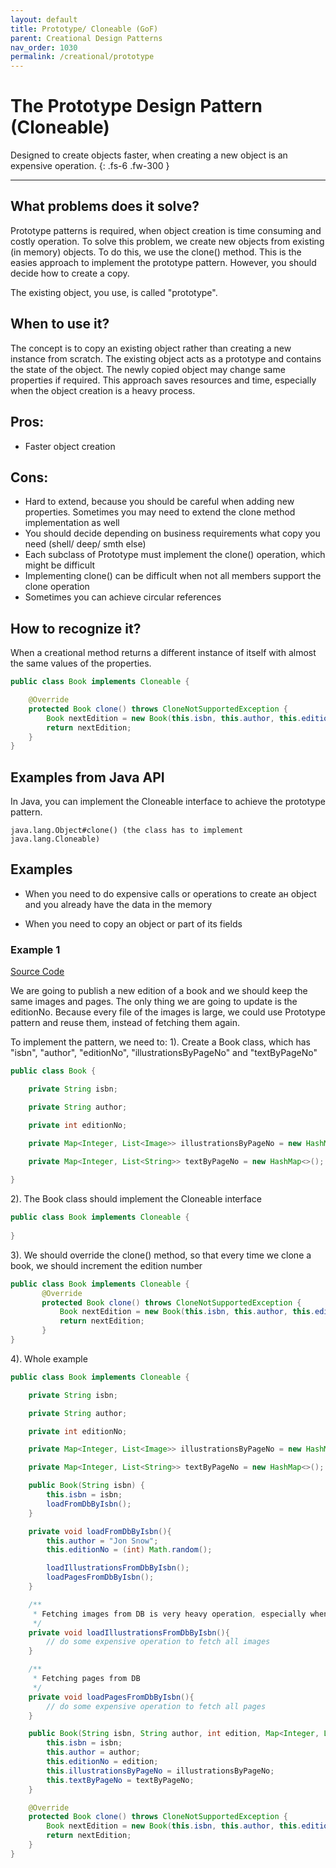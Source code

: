 ```yaml
---
layout: default
title: Prototype/ Cloneable (GoF)
parent: Creational Design Patterns
nav_order: 1030
permalink: /creational/prototype
---
```


# The Prototype Design Pattern (Cloneable)

Designed to create objects faster, when creating a new object is an expensive operation.
{: .fs-6 .fw-300 }

---

## What problems does it solve?
Prototype patterns is required, when object creation is time consuming and costly operation.
To solve this problem, we create new objects from existing (in memory) objects.
To do this, we use the clone() method. This is the easies approach to implement the prototype 
pattern. However, you should decide how to create a copy.

The existing object, you use, is called "prototype".

## When to use it?
The concept is to copy an existing object rather than creating a new instance from scratch. 
The existing object acts as a prototype and contains the state of the object. 
The newly copied object may change same properties if required. 
This approach saves resources and time, especially when the object creation is a heavy process.

## Pros:
- Faster object creation

## Cons:
- Hard to extend, because you should be careful when adding new properties. Sometimes you may need
to extend the clone method implementation as well
- You should decide depending on business requirements what copy you need (shell/ deep/ smth else)
- Each subclass of Prototype must implement the clone() operation, which might be difficult
- Implementing clone() can be difficult when not all members support the clone operation
- Sometimes you can achieve circular references

## How to recognize it?
When a creational method returns a different instance of itself with almost the same values of the properties.
```java
public class Book implements Cloneable {

    @Override
    protected Book clone() throws CloneNotSupportedException {
        Book nextEdition = new Book(this.isbn, this.author, this.editionNo + 1, this.illustrationsByPageNo, this.textByPageNo);
        return nextEdition;
    }
}
```
## Examples from Java API
In Java, you can implement the Cloneable interface to achieve the prototype pattern.
```
java.lang.Object#clone() (the class has to implement java.lang.Cloneable)
```

## Examples

* When you need to do expensive calls or operations to create ан object and you already have the data in the memory

* When you need to copy an object or part of its fields

### Example 1

[Source Code](https://github.com/Iretha/ebook-design-patterns/tree/master/src/com/smdev/creational/prototype) 

We are going to publish a new edition of a book and we should keep the same images and pages. The only thing we are going to 
update is the editionNo. Because every file of the images is large, we could use Prototype pattern and reuse them, instead of fetching them 
again.
 
To implement the pattern, we need to:
1). Create a Book class, which has "isbn", "author", "editionNo", "illustrationsByPageNo" and "textByPageNo"
```java
public class Book {

    private String isbn;

    private String author;

    private int editionNo;

    private Map<Integer, List<Image>> illustrationsByPageNo = new HashMap<>();

    private Map<Integer, List<String>> textByPageNo = new HashMap<>();
    
}
```
2). The Book class should implement the Cloneable interface

```java
public class Book implements Cloneable {
   
}
```
3). We should override the clone() method, so that every time we clone a book, we should increment the edition number
```java
public class Book implements Cloneable {
       @Override
       protected Book clone() throws CloneNotSupportedException {
           Book nextEdition = new Book(this.isbn, this.author, this.editionNo + 1, this.illustrationsByPageNo, this.textByPageNo);
           return nextEdition;
       }
}
```
4). Whole example
```java
public class Book implements Cloneable {

    private String isbn;

    private String author;

    private int editionNo;

    private Map<Integer, List<Image>> illustrationsByPageNo = new HashMap<>();

    private Map<Integer, List<String>> textByPageNo = new HashMap<>();

    public Book(String isbn) {
        this.isbn = isbn;
        loadFromDbByIsbn();
    }

    private void loadFromDbByIsbn(){
        this.author = "Jon Snow";
        this.editionNo = (int) Math.random();

        loadIllustrationsFromDbByIsbn();
        loadPagesFromDbByIsbn();
    }

    /**
     * Fetching images from DB is very heavy operation, especially when files are large
     */
    private void loadIllustrationsFromDbByIsbn(){
        // do some expensive operation to fetch all images
    }

    /**
     * Fetching pages from DB
     */
    private void loadPagesFromDbByIsbn(){
        // do some expensive operation to fetch all pages
    }

    public Book(String isbn, String author, int edition, Map<Integer, List<Image>> illustrationsByPageNo, Map<Integer, List<String>> textByPageNo) {
        this.isbn = isbn;
        this.author = author;
        this.editionNo = edition;
        this.illustrationsByPageNo = illustrationsByPageNo;
        this.textByPageNo = textByPageNo;
    }

    @Override
    protected Book clone() throws CloneNotSupportedException {
        Book nextEdition = new Book(this.isbn, this.author, this.editionNo + 1, this.illustrationsByPageNo, this.textByPageNo);
        return nextEdition;
    }
}
```
